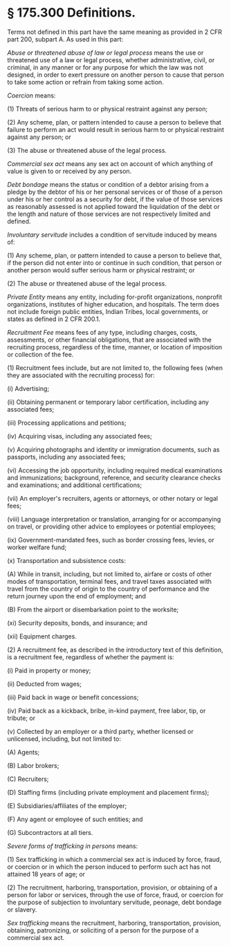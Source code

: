 # § 175.300   Definitions.

Terms not defined in this part have the same meaning as provided in 2 CFR part 200, subpart A. As used in this part:


*Abuse or threatened abuse of law or legal process* means the use or threatened use of a law or legal process, whether administrative, civil, or criminal, in any manner or for any purpose for which the law was not designed, in order to exert pressure on another person to cause that person to take some action or refrain from taking some action.


*Coercion* means:


(1) Threats of serious harm to or physical restraint against any person;


(2) Any scheme, plan, or pattern intended to cause a person to believe that failure to perform an act would result in serious harm to or physical restraint against any person; or


(3) The abuse or threatened abuse of the legal process.


*Commercial sex act* means any sex act on account of which anything of value is given to or received by any person.


*Debt bondage* means the status or condition of a debtor arising from a pledge by the debtor of his or her personal services or of those of a person under his or her control as a security for debt, if the value of those services as reasonably assessed is not applied toward the liquidation of the debt or the length and nature of those services are not respectively limited and defined.


*Involuntary servitude* includes a condition of servitude induced by means of:


(1) Any scheme, plan, or pattern intended to cause a person to believe that, if the person did not enter into or continue in such condition, that person or another person would suffer serious harm or physical restraint; or


(2) The abuse or threatened abuse of the legal process.


*Private Entity* means any entity, including for-profit organizations, nonprofit organizations, institutes of higher education, and hospitals. The term does not include foreign public entities, Indian Tribes, local governments, or states as defined in 2 CFR 200.1.


*Recruitment Fee* means fees of any type, including charges, costs, assessments, or other financial obligations, that are associated with the recruiting process, regardless of the time, manner, or location of imposition or collection of the fee.


(1) Recruitment fees include, but are not limited to, the following fees (when they are associated with the recruiting process) for:


(i) Advertising;


(ii) Obtaining permanent or temporary labor certification, including any associated fees;


(iii) Processing applications and petitions;


(iv) Acquiring visas, including any associated fees;


(v) Acquiring photographs and identity or immigration documents, such as passports, including any associated fees;


(vi) Accessing the job opportunity, including required medical examinations and immunizations; background, reference, and security clearance checks and examinations; and additional certifications;


(vii) An employer's recruiters, agents or attorneys, or other notary or legal fees;


(viii) Language interpretation or translation, arranging for or accompanying on travel, or providing other advice to employees or potential employees;


(ix) Government-mandated fees, such as border crossing fees, levies, or worker welfare fund;


(x) Transportation and subsistence costs:


(A) While in transit, including, but not limited to, airfare or costs of other modes of transportation, terminal fees, and travel taxes associated with travel from the country of origin to the country of performance and the return journey upon the end of employment; and


(B) From the airport or disembarkation point to the worksite;


(xi) Security deposits, bonds, and insurance; and


(xii) Equipment charges.


(2) A recruitment fee, as described in the introductory text of this definition, is a recruitment fee, regardless of whether the payment is:


(i) Paid in property or money;


(ii) Deducted from wages;


(iii) Paid back in wage or benefit concessions;


(iv) Paid back as a kickback, bribe, in-kind payment, free labor, tip, or tribute; or


(v) Collected by an employer or a third party, whether licensed or unlicensed, including, but not limited to:


(A) Agents;


(B) Labor brokers;


(C) Recruiters;


(D) Staffing firms (including private employment and placement firms);


(E) Subsidiaries/affiliates of the employer;


(F) Any agent or employee of such entities; and


(G) Subcontractors at all tiers.


*Severe forms of trafficking in persons* means:


(1) Sex trafficking in which a commercial sex act is induced by force, fraud, or coercion or in which the person induced to perform such act has not attained 18 years of age; or


(2) The recruitment, harboring, transportation, provision, or obtaining of a person for labor or services, through the use of force, fraud, or coercion for the purpose of subjection to involuntary servitude, peonage, debt bondage or slavery.


*Sex trafficking* means the recruitment, harboring, transportation, provision, obtaining, patronizing, or soliciting of a person for the purpose of a commercial sex act.




